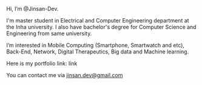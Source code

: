 Hi, I’m @Jinsan-Dev.

I'm master student in Electrical and Computer Engineering department at the Inha university.
I also have bachelor's degree for Computer Science and Engineering from same university.

I’m interested in Mobile Computing (Smartphone, Smartwatch and etc), Back-End, Network, Digital Therapeutics, Big data and Machine learning.

Here is my portfolio link: link

You can contact me via jinsan.dev@gmail.com
